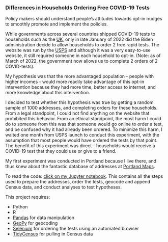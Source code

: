### Differences in Households Ordering Free COVID-19 Tests

Policy makers should understand people’s attitudes towards opt-in nudges to smoothly promote and implement the policies.

While governments across several countries shipped COVID-19 tests to households such as the [UK](https://www.washingtonpost.com/world/2022/01/20/rapid-tests-covid/), only in late January of 2022 did the Biden administration decide to allow households to order 2 free rapid tests. The website was run by the [USPS](https://special.usps.com/testkits) and although it was a very easy-to-use website, it still required someone in each household to opt-in. (Note: as of March of 2022, the government now allows us to complete 2 orders of 2 COVID-tests).

My hypothesis was that the more advantaged population - people with higher incomes - would more readily take advantage of this opt-in intervention because they had more time, better access to internet, and more knowledge about this intervention.

I decided to test whether this hypothesis was true by getting a random sample of 1000 addresses, and completing orders for these households. From a legal standpoint, I could not find anything on the website that prohibited this behavior. From an ethical standpoint, the most harm I could do to someone from this was that someone would go online to order a test, and be confused why it had already been ordered. To minimize this harm, I waited one month from USPS launch to conduct this experiment, with the assumption that most people would have ordered the tests by that point. The benefit of this experiment was direct - households would receive a COVID-19 test that they could use or give to a friend. 

My first experiment was conducted in Portland because I live there, and thus knew about the fantastic database of addresses at [Portland Maps](https://www.portlandmaps.com/). 

To read the code: [click on my Jupyter notebook](https://github.com/jaedowning/covid-tests/blob/main/COVID_Tests.ipynb). This contains all the steps used to prepare the addresses, order the tests, geocode and append Census data, and conduct analyses to test hypotheses. 

This project requires:

- Python
- R
- [Pandas](https://pandas.pydata.org/) for data manipulation
- [GeoPy](https://pandas.pydata.org/) for geocoding
- [Selenium](https://www.selenium.dev/) for ordering the tests using an automated browser
- [TidyCensus](https://cran.r-project.org/web/packages/tidycensus/index.html) for pulling in Census data
